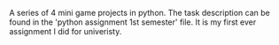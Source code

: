 A series of 4 mini game projects in python.
The task description can be found in the 'python assignment 1st semester' file.
It is my first ever assignment I did for univeristy.
